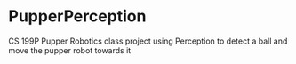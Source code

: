 # PupperPerception
CS 199P Pupper Robotics class project using Perception to detect a ball and move the pupper robot towards it
